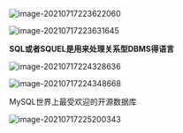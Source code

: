 ![image-20210717223622060](C:\Users\15200\AppData\Roaming\Typora\typora-user-images\image-20210717223622060.png)

![image-20210717223631645](C:\Users\15200\AppData\Roaming\Typora\typora-user-images\image-20210717223631645.png)

**SQL或者SQUEL是用来处理关系型DBMS得语言**

![image-20210717224328636](C:\Users\15200\AppData\Roaming\Typora\typora-user-images\image-20210717224328636.png)

![image-20210717224348668](C:\Users\15200\AppData\Roaming\Typora\typora-user-images\image-20210717224348668.png)

MySQL世界上最受欢迎的开源数据库

![image-20210717225200343](C:\Users\15200\AppData\Roaming\Typora\typora-user-images\image-20210717225200343.png)

